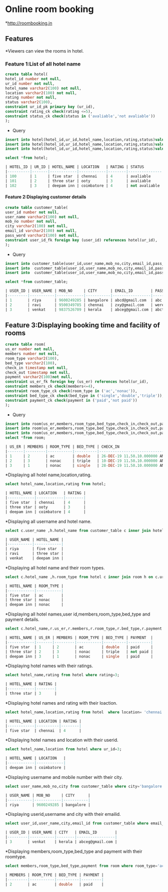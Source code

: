 # Online room booking 

*http://roombooking.in

## Features 

 *Viewers can view the rooms in hotel.
 
### Feature 1:List of all hotel name
```sql
create table hotel(
hotel_id number not null,
ur_id number not null,
hotel_name varchar2(100) not null,
location varchar2(100) not null,
rating number not null,
status varchar2(100),
constraint ur_id_pk primary key (ur_id),
constraint rating_ck check(rating <=5),
constraint status_ck check(status in ('avaliable','not avaliable'))
);

```
* Query
```sql
insert into hotel(hotel_id,ur_id,hotel_name,location,rating,status)values(100,1,'five star','chennai',4,'avaliable');
insert into hotel(hotel_id,ur_id,hotel_name,location,rating,status)values(101,2,'three star','ooty',3,'avaliable');
insert into hotel(hotel_id,ur_id,hotel_name,location,rating,status)values(102,3,'deepam inn','coimbatore',4,'not avaliable');

select *from hotel;
```
```sql
| HOTEL_ID | UR_ID | HOTEL_NAME | LOCATION   | RATING | STATUS        |
|----------|-------|------------|------------|--------|---------------|
| 100      | 1     | five star  | chennai    | 4      | avaliable     |
| 101      | 2     | three star | ooty       | 3      | avaliable     |
| 102      | 3     | deepam inn | coimbatore | 4      | not avaliable |

```
#### Feature 2:Displaying customer details
```sql
create table customer_table(
user_id number not null,
user_name varchar2(100) not null,
mob_no number not null,
city varchar2(100) not null,
email_id varchar2(100) not null,
pass_word varchar2(100) not null,
constraint user_id_fk foreign key (user_id) references hotel(ur_id),
);
```
* Query
```sql
insert into customer_table(user_id,user_name,mob_no,city,email_id,pass_word)values(1,'riya',9600249285,'bangalore','abcd@gmail.com','abc');
insert into  customer_table(user_id,user_name,mob_no,city,email_id,pass_word)values(2,'ravi',9500349785,'chennai','zxy@gmail.com','were');
insert into  customer_table(user_id,user_name,mob_no,city,email_id,pass_word)values(3,'venkat',9837526709,'kerala','abceg@gmail.com','abcth');

select *from customer_table;
```
```sql
| USER_ID | USER_NAME | MOB_NO     | CITY      | EMAIL_ID        | PASS_WORD |
|---------|-----------|------------|-----------|-----------------|-----------|
| 1       | riya      | 9600249285 | bangalore | abcd@gmail.com  | abc       |
| 2       | ravi      | 9500349785 | chennai   | zxy@gmail.com   | were      |
| 3       | venkat    | 9837526709 | kerala    | abceg@gmail.com | abcth     |
```
## Feature 3:Displaying booking time and facility of rooms
```sql
create table room(
us_er number not null,
members number not null,
room_type varchar2(100),
bed_type varchar2(100),
check_in timestamp not null,
check_out timestamp not null,
payment varchar2(100)not null,
constraint us_er_fk foreign key (us_er) references hotel(ur_id),
constraint members_ck check(members<=4),
constraint room_type_ck check(room_type in ('ac','nonac')),
constraint bed_type_ck check(bed_type in ('single','double','triple')),
constraint payment_ck check(payment in ('paid','not paid'))
);
```
* Query
```sql
insert into room(us_er,members,room_type,bed_type,check_in,check_out,payment)values(1,2,'ac','double',timestamp '2019-12-26 11:50:10',timestamp '2019-12-27 11:50:10','paid');
insert into room(us_er,members,room_type,bed_type,check_in,check_out,payment)values(2,3,'nonac','triple',timestamp '2019-12-10 11:50:10',timestamp '2019-12-12 11:50:10','not paid');
insert into room(us_er,members,room_type,bed_type,check_in,check_out,payment)values(3,1,'nonac','single',timestamp '2019-12-28 11:50:10',timestamp '2019-12-30 11:50:10','paid');
select *from room;
```
```sql
| US_ER | MEMBERS | ROOM_TYPE | BED_TYPE | CHECK_IN                     | CHECK_OUT                    | PAYMENT  |
|-------|---------|-----------|----------|------------------------------|------------------------------|----------|
| 1     | 2       | ac        | double   | 26-DEC-19 11.50.10.000000 AM | 27-DEC-19 11.50.10.000000 AM | paid     |
| 2     | 3       | nonac     | triple   | 10-DEC-19 11.50.10.000000 AM | 12-DEC-19 11.50.10.000000 AM | not paid |
| 3     | 1       | nonac     | single   | 28-DEC-19 11.50.10.000000 AM | 30-DEC-19 11.50.10.000000 AM | paid     |
```
*Displaying all hotel name,location,rating.
```sql
select hotel_name,location,rating from hotel;
```
```sql
| HOTEL_NAME | LOCATION   | RATING |
|------------|------------|--------|
| five star  | chennai    | 4      |
| three star | ooty       | 3      |
| deepam inn | coimbatore | 4      |
```

*Displaying  all username and hotel name.
```sql
select c.user_name ,h.hotel_name from customer_table c inner join hotel h on c.user_id=h.ur_id;
```
```sql
| USER_NAME | HOTEL_NAME |
|-----------|------------|
| riya      | five star  |
| ravi      | three star |
| venkat    | deepam inn |
```

*Displaying  all hotel name and their room types.
```sql
select c.hotel_name ,h.room_type from hotel c inner join room h on c.ur_id=h.us_er;
```
```sql
| HOTEL_NAME | ROOM_TYPE |
|------------|-----------|
| five star  | ac        |
| three star | nonac     |
| deepam inn | nonac     |
```

*Displaying  all hotel names,user id,members,room_type,bed_type and payment details.
```sql
select c.hotel_name,r.us_er,r.members,r.room_type,r.bed_type,r.payment from hotel c right outer join room r on c.ur_id=r.us_er;
```
```sql
| HOTEL_NAME | US_ER | MEMBERS | ROOM_TYPE | BED_TYPE | PAYMENT  |
|------------|-------|---------|-----------|----------|----------|
| five star  | 1     | 2       | ac        | double   | paid     |
| three star | 2     | 3       | nonac     | triple   | not paid |
| deepam inn | 3     | 1       | nonac     | single   | paid     |
```
*Displaying hotel names with their ratings.
```sql
select hotel_name,rating from hotel where rating=3;
```
```sql
| HOTEL_NAME | RATING |
|------------|--------|
| three star | 3      |
```

*Displaying hotel names and rating with their loaction.
```sql
select hotel_name,location,rating from hotel  where location= 'chennai';
```
```sql
| HOTEL_NAME | LOCATION | RATING |
|------------|----------|--------|
| five star  | chennai  | 4      |
```

*Displaying hotel names and location with their userid.
```sql
select hotel_name,location from hotel where ur_id=3;
```
```sql
| HOTEL_NAME | LOCATION   |
|------------|------------|
| deepam inn | coimbatore |
```

*Displaying username and mobile number with their city.
```sql
select user_name,mob_no,city from customer_table where city='bangalore';
```
```sql
| USER_NAME | MOB_NO     | CITY      |
|-----------|------------|-----------|
| riya      | 9600249285 | bangalore |
```

*Displaying userid,username and city with their emailid.
```sql
select user_id,user_name,city,email_id from customer_table where email_id='abceg@gmail.com';
```
```sql
| USER_ID | USER_NAME | CITY   | EMAIL_ID        |
|---------|-----------|--------|-----------------|
| 3       | venkat    | kerala | abceg@gmail.com |
```

*Displaying members,room_type,bed_type and payment with their roomtype.
```sql
select members,room_type,bed_type,payment from room where room_type='ac';
```
```sql
| MEMBERS | ROOM_TYPE | BED_TYPE | PAYMENT |
|---------|-----------|----------|---------|
| 2       | ac        | double   | paid    |
```


